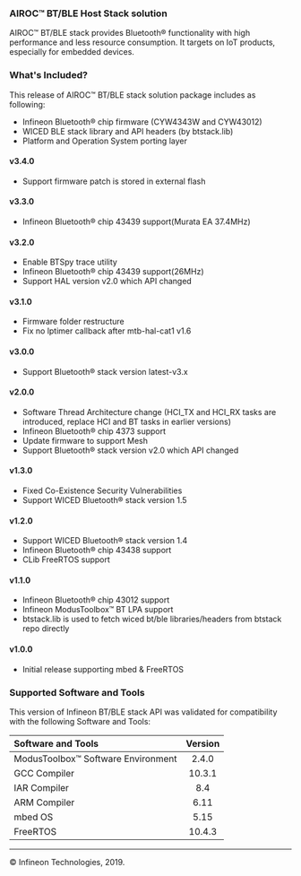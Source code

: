 ﻿### AIROC&trade; BT/BLE Host Stack solution
AIROC&trade; BT/BLE stack provides Bluetooth&reg; functionality with high performance and less resource consumption. It targets on IoT products, especially for embedded devices.

### What's Included?
This release of AIROC&trade; BT/BLE stack solution package includes as following:
* Infineon Bluetooth&reg; chip firmware (CYW4343W and CYW43012)
* WICED BLE stack library and API headers (by btstack.lib)
* Platform and Operation System porting layer

#### v3.4.0
* Support firmware patch is stored in external flash

#### v3.3.0
* Infineon Bluetooth&reg; chip 43439 support(Murata EA 37.4MHz)

#### v3.2.0
* Enable BTSpy trace utility
* Infineon Bluetooth&reg; chip 43439 support(26MHz)
* Support HAL version v2.0 which API changed

#### v3.1.0
* Firmware folder restructure
* Fix no lptimer callback after mtb-hal-cat1 v1.6

#### v3.0.0
* Support Bluetooth&reg; stack version latest-v3.x

#### v2.0.0
* Software Thread Architecture change (HCI_TX and HCI_RX tasks are introduced, replace HCI and BT tasks in earlier versions)
* Infineon Bluetooth&reg; chip 4373 support
* Update firmware to support Mesh
* Support Bluetooth&reg; stack version v2.0 which API changed

#### v1.3.0
* Fixed Co-Existence Security Vulnerabilities
* Support WICED Bluetooth&reg; stack version 1.5

#### v1.2.0
* Support WICED Bluetooth&reg; stack version 1.4
* Infineon Bluetooth&reg; chip 43438 support
* CLib FreeRTOS support

#### v1.1.0
* Infineon Bluetooth&reg; chip 43012 support
* Infineon ModusToolbox&trade; BT LPA support
* btstack.lib is used to fetch wiced bt/ble libraries/headers from btstack repo directly

#### v1.0.0
* Initial release supporting mbed & FreeRTOS

### Supported Software and Tools
This version of Infineon BT/BLE stack API was validated for compatibility with the following Software and Tools:

| Software and Tools                        | Version |
| :---                                      | :----:  |
| ModusToolbox™ Software Environment        | 2.4.0   |
| GCC Compiler                              | 10.3.1  |
| IAR Compiler                              | 8.4     |
| ARM Compiler                              | 6.11    |
| mbed OS                                   | 5.15    |
| FreeRTOS                                  | 10.4.3  |

---
© Infineon Technologies, 2019.